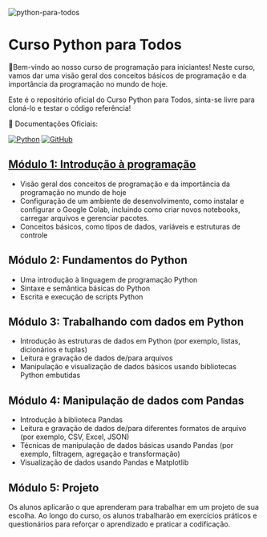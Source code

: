 ![python-para-todos](https://user-images.githubusercontent.com/44126109/215189613-c35f857c-8cd5-488b-9ed0-bdf765d82734.svg)

# Curso Python para Todos

🎉Bem-vindo ao nosso curso de programação para iniciantes! Neste curso, vamos dar uma visão geral dos conceitos básicos de programação e da importância da programação no mundo de hoje.

Este é o repositório oficial do Curso Python para Todos, sinta-se livre para cloná-lo e testar o código referência!

📖 Documentações Oficiais:

[![Python](https://img.shields.io/badge/python-3670A0?style=for-the-badge&logo=python&logoColor=ffdd54)](https://docs.python.org/pt-br/3/)
[![GitHub](https://img.shields.io/badge/github-%23121011.svg?style=for-the-badge&logo=github&logoColor=white)](https://docs.github.com/pt)

## [Módulo 1: Introdução à programação](https://github.com/jrtedeschi/pythonparatodos.github.io/blob/main/modulos/modulo_1.md#configura%C3%A7%C3%A3o-de-um-ambiente-de-desenvolvimento)

* Visão geral dos conceitos de programação e da importância da programação no mundo de hoje
* Configuração de um ambiente de desenvolvimento, como instalar e configurar o Google Colab, incluindo como criar novos notebooks, carregar arquivos e gerenciar pacotes.
* Conceitos básicos, como tipos de dados, variáveis e estruturas de controle

## Módulo 2: Fundamentos do Python

* Uma introdução à linguagem de programação Python
* Sintaxe e semântica básicas do Python
* Escrita e execução de scripts Python

## Módulo 3: Trabalhando com dados em Python

* Introdução às estruturas de dados em Python (por exemplo, listas, dicionários e tuplas)
* Leitura e gravação de dados de/para arquivos
* Manipulação e visualização de dados básicos usando bibliotecas Python embutidas

## Módulo 4: Manipulação de dados com Pandas

* Introdução à biblioteca Pandas
* Leitura e gravação de dados de/para diferentes formatos de arquivo (por exemplo, CSV, Excel, JSON)
* Técnicas de manipulação de dados básicas usando Pandas (por exemplo, filtragem, agregação e transformação)
* Visualização de dados usando Pandas e Matplotlib

## Módulo 5: Projeto

Os alunos aplicarão o que aprenderam para trabalhar em um projeto de sua escolha.
Ao longo do curso, os alunos trabalharão em exercícios práticos e questionários para reforçar o aprendizado e praticar a codificação.
